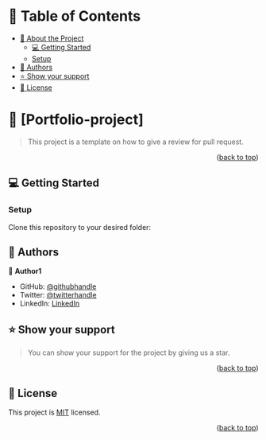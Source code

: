 # 📗 Table of Contents

- [📖 About the Project](#about-project)
   - [💻 Getting Started](#getting-started)
  - [Setup](#setup)
- [👥 Authors](#authors)
- [⭐️ Show your support](#support)
- [📝 License](#license)


# 📖 [Portfolio-project] <a name="about-project"></a>

>  This project is a template on how to give a review for pull request.

 
<p align="right">(<a href="#readme-top">back to top</a>)</p>

## 💻 Getting Started <a name="getting-started"></a>

### Setup

Clone this repository to your desired folder:

 
## 👥 Authors <a name="authors"></a>


👤 **Author1**

- GitHub: [@githubhandle](https://github.com/shaaibu7)
- Twitter: [@twitterhandle](https://twitter.com/shaaibu)
- LinkedIn: [LinkedIn](https://linkedin.com/in/shaaibu)

 
## ⭐️ Show your support <a name="support"></a>

> You can show your support for the project by giving us a star.


<p align="right">(<a href="#readme-top">back to top</a>)</p>

 
## 📝 License <a name="license"></a>

This project is [MIT](./LICENSE) licensed.

<p align="right">(<a href="#readme-top">back to top</a>)</p>